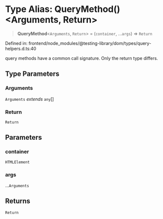 # Type Alias: QueryMethod()\<Arguments, Return\>

> **QueryMethod**\<`Arguments`, `Return`\> = (`container`, ...`args`) => `Return`

Defined in: frontend/node\_modules/@testing-library/dom/types/query-helpers.d.ts:40

query methods have a common call signature. Only the return type differs.

## Type Parameters

### Arguments

`Arguments` *extends* `any`[]

### Return

`Return`

## Parameters

### container

`HTMLElement`

### args

...`Arguments`

## Returns

`Return`
